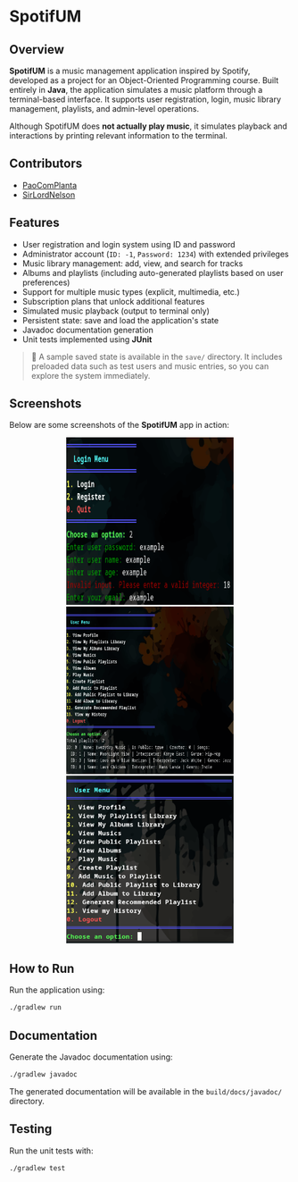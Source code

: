 # SpotifUM

## Overview

**SpotifUM** is a music management application inspired by Spotify, developed as a project for an Object-Oriented Programming course. Built entirely in **Java**, the application simulates a music platform through a terminal-based interface. It supports user registration, login, music library management, playlists, and admin-level operations.

Although SpotifUM does **not actually play music**, it simulates playback and interactions by printing relevant information to the terminal.

## Contributors

* [PaoComPlanta](https://github.com/paocomplanta)
* [SirLordNelson](https://github.com/sirlordnelson)

## Features

- User registration and login system using ID and password  
- Administrator account (`ID: -1`, `Password: 1234`) with extended privileges  
- Music library management: add, view, and search for tracks  
- Albums and playlists (including auto-generated playlists based on user preferences)  
- Support for multiple music types (explicit, multimedia, etc.)  
- Subscription plans that unlock additional features  
- Simulated music playback (output to terminal only)  
- Persistent state: save and load the application's state  
- Javadoc documentation generation  
- Unit tests implemented using **JUnit**

> 💾 A sample saved state is available in the `save/` directory. It includes preloaded data such as test users and music entries, so you can explore the system immediately.

## Screenshots

Below are some screenshots of the **SpotifUM** app in action:

<div align="center">
  <img src="screenshots/age_validation.png" alt="s1" width="300" height="300">
  <img src="screenshots/list_playlist.png" alt="s2" width="300" height="300">
  <img src="screenshots/menu_user.png" alt="s3" width="300" height="300">
</div>

## How to Run

Run the application using:

```bash
./gradlew run
```

## Documentation

Generate the Javadoc documentation using:

```bash
./gradlew javadoc
```

The generated documentation will be available in the `build/docs/javadoc/` directory.

## Testing

Run the unit tests with:

```bash
./gradlew test
```
